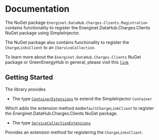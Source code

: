 # Documentation

The NuGet package `Energinet.DataHub.Charges.Clients.Registration` contains functionality to register the Energinet.DataHub.Charges.Clients NuGet package using SimpleInjector.

The NuGet package also contains functionality to register the `ChargeLinksClient` to an `IServiceCollection`.

To learn more about the `Energinet.DataHub.Charges.Clients` NuGet package or GreenEnergyHub in general, please visit this [`link`](https://www.nuget.org/packages/Energinet.DataHub.Charges.Clients/)

## Getting Started

The library provides

- The type [`ContainerExtensions`](https://github.com/Energinet-DataHub/geh-charges/blob/main/source/Energinet.DataHub.Charges.Libraries/source/Energinet.DataHub.Charges.Clients.Registration/DefaultChargeLink/SimpleInjector/ContainerExtensions.cs) to extend the SimpleInjector `Container`

Which adds the extension method `AddDefaultChargeLinkClient` to register the Energinet.DataHub.Charges.Clients NuGet package.

- The type [`ServiceCollectionExtensions`](https://github.com/Energinet-DataHub/geh-charges/blob/main/source/Energinet.DataHub.Charges.Libraries/source/Energinet.DataHub.Charges.Clients.Registration/ChargeLinks/ServiceCollectionExtensions/ServiceCollectionExtensions.cs)

Provides an extension method for registering the `ChargeLinksClient`.
